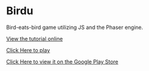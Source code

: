
# Birdu

Bird-eats-bird game utilizing JS and the Phaser engine.

[View the tutorial online](http://jarlowrey.com/blog/phaser-birdu-1.html)

[Click Here to play](http://jarlowrey.com/Birdu/dist/)

[Click Here to view it on the Google Play Store](https://play.google.com/store/apps/details?id=com.jtronlabs.birdu)
